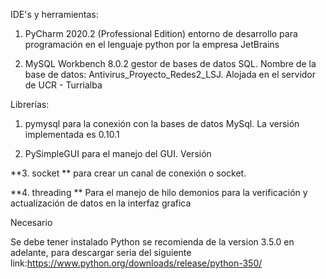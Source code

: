 IDE's y herramientas:

1. PyCharm 2020.2 (Professional Edition) entorno de desarrollo para programación en el lenguaje python por la empresa JetBrains

2. MySQL Workbench 8.0.2 gestor de bases de datos SQL. Nombre de la base de datos: Antivirus_Proyecto_Redes2_LSJ. Alojada en el servidor de UCR - Turrialba

Librerías:

1. pymysql para la conexión con la bases de datos MySql. La versión implementada es 0.10.1

2. PySimpleGUI para el manejo del GUI. Versión

**3. socket ** para crear un canal de conexión o socket.

**4. threading ** Para el manejo de hilo demonios para la verificación y actualización de datos en la interfaz grafica

Necesario

Se debe tener instalado Python se recomienda de la version 3.5.0 en adelante, para descargar seria del siguiente link:https://www.python.org/downloads/release/python-350/

